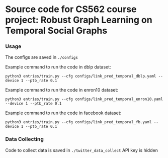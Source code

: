 # Source code for CS562 course project: Robust Graph Learning on Temporal Social Graphs

### Usage
The configs are saved in `./configs`

Example command to run the code in dblp dataset:
```
python3 entries/train.py --cfg configs/link_pred_temporal_dblp.yaml --device 1 --ptb_rate 0.1
```

Example command to run the code in enron10 dataset:
```
python3 entries/train.py --cfg configs/link_pred_temporal_enron10.yaml --device 1 --ptb_rate 0.1
```

Example command to run the code in facebook dataset:
```
python3 entries/train.py --cfg configs/link_pred_temporal_fb.yaml --device 1 --ptb_rate 0.1
```

### Data Collecting
Code to collect data is saved in `./twitter_data_collect`
API key is hidden


